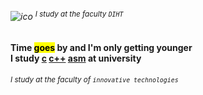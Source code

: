 ###### ![ico](https://psv4.userapi.com/c534536/u354403795/docs/d23/8754cd07a253/study.png?extra=NIolMMr9QAsVH95bKH1eGrwkPAkyLBbbsisDBLnqetcNcWrXp5BHIuzXLLnVkxQ3cYg-k34O17XDV__4gBffdBKSlUcTnti9jHhrMGZjByoZ_MxLnzqxH-e6YTerYotlPpjRumuYX8pvMhNSH_COqsA-) <sup>I study at the faculty ` DIHT `</sup>
#### Time <mark>goes</mark> by and I'm only getting younger</br>I study [c]()  [c++]()  [asm]()  at university
###### <sub>I study at the faculty of `innovative technologies`<sub>
